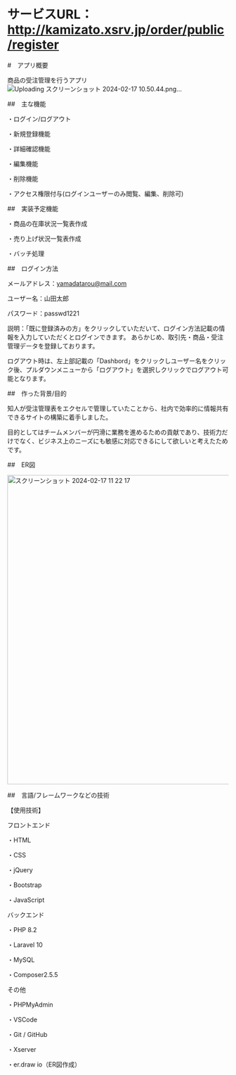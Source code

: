 # サービスURL：http://kamizato.xsrv.jp/order/public/register

#　アプリ概要

商品の受注管理を行うアプリ
![Uploading スクリーンショット 2024-02-17 10.50.44.png…]()


##　主な機能

・ログイン/ログアウト

・新規登録機能 

・詳細確認機能 

・編集機能 

・削除機能

・アクセス権限付与(ログインユーザーのみ閲覧、編集、削除可)

##　実装予定機能

・商品の在庫状況一覧表作成

・売り上げ状況一覧表作成

・バッチ処理

##　ログイン方法

メールアドレス：yamadatarou@mail.com

ユーザー名：山田太郎

パスワード：passwd1221

説明：「既に登録済みの方」をクリックしていただいて、ログイン方法記載の情報を入力していただくとログインできます。
あらかじめ、取引先・商品・受注管理データを登録しております。

ログアウト時は、左上部記載の「Dashbord」をクリックしユーザー名をクリック後、プルダウンメニューから「ログアウト」を選択しクリックでログアウト可能となります。


##　作った背景/目的

知人が受注管理表をエクセルで管理していたことから、社内で効率的に情報共有できるサイトの構築に着手しました。

目的としてはチームメンバーが円滑に業務を進めるための貢献であり、技術力だけでなく、ビジネス上のニーズにも敏感に対応できるにして欲しいと考えたためです。

##　ER図

<img width="703" alt="スクリーンショット 2024-02-17 11 22 17" src="https://github.com/kamizatokasumi/order/assets/153715514/9da004c8-f83b-4944-9427-d263f86cc4c9">


##　言語/フレームワークなどの技術

【使用技術】

フロントエンド

・HTML

・CSS

・jQuery 

・Bootstrap 

・JavaScript

バックエンド

・PHP 8.2

・Laravel 10

・MySQL 

・Composer2.5.5

その他

・PHPMyAdmin

・VSCode

・Git / GitHub

・Xserver

・er.draw io（ER図作成）
